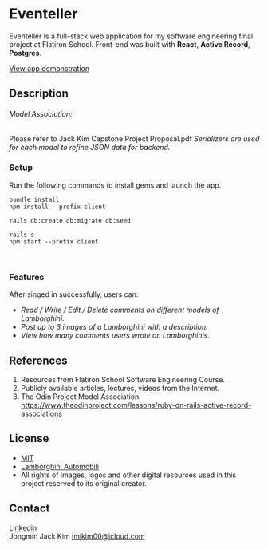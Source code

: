 # Eventeller
Eventeller is a full-stack web application for my software engineering final project at Flatiron School. Front-end was built with **React**, **Active Record**, **Postgres**.

[View app demonstration](https://dev.to/jmjkim/fis-phase-5-final-project-demonstration-eventeller-3o5f)

## Description
###### Model Association:
Please refer to Jack Kim Capstone Project Proposal.pdf
_Serializers are used for each model to refine JSON data for backend._<br/>


### Setup
Run the following commands to install gems and launch the app.

```
bundle install
npm install --prefix client

rails db:create db:migrate db:seed

rails s
npm start --prefix client
```
<br/>

### Features
After singed in successfully, users can:
- _Read / Write / Edit / Delete comments on different models of Lamborghini._
- _Post up to 3 images of a Lamborghini with a description._
- _View how many comments users wrote on Lamborghinis._<br/>

## References
1. Resources from Flatiron School Software Engineering Course.
2. Publicly available articles, lectures, videos from the Internet.<br/>
3. The Odin Project Model Association: https://www.theodinproject.com/lessons/ruby-on-rails-active-record-associations

## License
- [MIT](https://choosealicense.com/licenses/mit/)<br/>
- [Lamborghini Automobili](https://www.lamborghini.com/en-en/)<br/>
- All rights of images, logos and other digital resources used in this project reserved to its original creator.<br/>

## Contact
[Linkedin](https://www.linkedin.com/in/jmjkim/)<br/>
Jongmin Jack Kim jmjkim00@icloud.com
